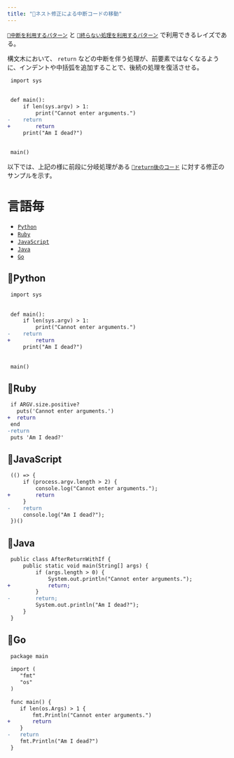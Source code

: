 ```yaml
---
title: "👼ネスト修正による中断コードの移動"
---
```


[`🔖中断を利用するパターン`](./p_after) と [`🔖終らない処理を利用するパターン`](./p_forever) で利用できるレイズである。

構文木において、 `return` などの中断を伴う処理が、前要素ではなくなるように、インデントや中括弧を追加することで、後続の処理を復活させる。 

``` diff:after_return_with_if.py:./projects/python/diff/angel/after_stop_move.diff
 import sys
 
 
 def main():
     if len(sys.argv) > 1:
         print("Cannot enter arguments.")
-    return
+        return
     print("Am I dead?")
 
 
 main()

```

以下では、上記の様に前段に分岐処理がある [`🧪return後のコード`](./r_after_return) に対する修正のサンプルを示す。


# 言語毎

- [`Python`](#🔧Python)
- [`Ruby`](#🔧Ruby)
- [`JavaScript`](#🔧JavaScript)
- [`Java`](#🔧Java)
- [`Go`](#🔧Go)


## 🔧Python

``` diff:after_return_with_if.py:./projects/python/diff/angel/after_stop_move.diff
 import sys
 
 
 def main():
     if len(sys.argv) > 1:
         print("Cannot enter arguments.")
-    return
+        return
     print("Am I dead?")
 
 
 main()

```


## 🔧Ruby

``` diff:after_return_with_if.rb:./projects/ruby/diff/angel/after_stop_move.diff
 if ARGV.size.positive?
   puts('Cannot enter arguments.')
+  return
 end
-return
 puts 'Am I dead?'

```


## 🔧JavaScript

``` diff:after_return_with_if.js:./projects/javascript/diff/angel/after_stop_move.diff
 (() => {
     if (process.argv.length > 2) {
         console.log("Cannot enter arguments.");
+        return
     }
-    return
     console.log("Am I dead?");
 })()
```


## 🔧Java

``` diff:AfterReturnWithIf.java:./projects/java/diff/angel/after_stop_move.diff
 public class AfterReturnWithIf {
     public static void main(String[] args) {
         if (args.length > 0) {
             System.out.println("Cannot enter arguments.");
+            return;
         }
-        return;
         System.out.println("Am I dead?");
     }
 }
```


## 🔧Go

``` diff:after_return_with_if.go:./projects/golang/diff/angel/after_stop_move.diff
 package main
 
 import (
 	"fmt"
 	"os"
 )
 
 func main() {
 	if len(os.Args) > 1 {
 		fmt.Println("Cannot enter arguments.")
+		return
 	}
-	return
 	fmt.Println("Am I dead?")
 }

```
